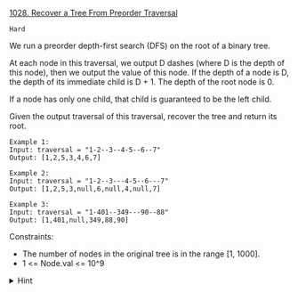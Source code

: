 [1028. Recover a Tree From Preorder Traversal](https://leetcode.com/problems/recover-a-tree-from-preorder-traversal/description/)

`Hard`

We run a preorder depth-first search (DFS) on the root of a binary tree.

At each node in this traversal, we output D dashes (where D is the depth of this node), then we output the value of this node.  If the depth of a node is D, the depth of its immediate child is D + 1.  The depth of the root node is 0.

If a node has only one child, that child is guaranteed to be the left child.

Given the output traversal of this traversal, recover the tree and return its root.

```
Example 1:
Input: traversal = "1-2--3--4-5--6--7"
Output: [1,2,5,3,4,6,7]

Example 2:
Input: traversal = "1-2--3---4-5--6---7"
Output: [1,2,5,3,null,6,null,4,null,7]

Example 3:
Input: traversal = "1-401--349---90--88"
Output: [1,401,null,349,88,90]
```

Constraints:

- The number of nodes in the original tree is in the range [1, 1000].
- 1 <= Node.val <= 10^9

<details>
<summary>Hint</summary>

Do an iterative depth first search, parsing dashes from the string to inform you how to link the nodes together.

</details>